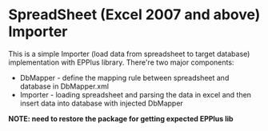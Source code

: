 # SpreadSheet (Excel 2007 and above) Importer
This is a simple Importer (load data from spreadsheet to target database) implementation with EPPlus library. There're two major components:

- DbMapper - define the mapping rule between spreadsheet and database in DbMapper.xml
- Importer - loading spreadsheet and parsing the data in excel and then insert data into database with injected DbMapper

**NOTE: need to restore the package for getting expected EPPlus lib**